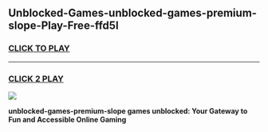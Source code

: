 
## Unblocked-Games-unblocked-games-premium-slope-Play-Free-ffd5l
<h3>
<a href="https://premium76.site?title=unblocked-games-premium-slope&ref=18A1">CLICK TO PLAY</a></h3>
<hr>

<h3>
<a href="https://premium76.site?title=unblocked-games-premium-slope&ref=18A1">CLICK 2 PLAY</a>
  
</h3>

<a href="https://premium76.site?title=unblocked-games-premium-slope&ref=18A1"><img src="https://clearcache.store/games.png"></a>


**unblocked-games-premium-slope games unblocked: Your Gateway to Fun and Accessible Online Gaming**
